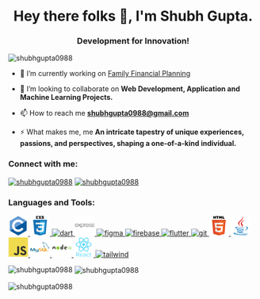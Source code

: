 <h1 align="center">Hey there folks 👋, I'm Shubh Gupta.</h1>
<h3 align="center">Development for Innovation!</h3>

<p align="left"> <img src="https://komarev.com/ghpvc/?username=shubhgupta0988&label=Profile%20views&color=0e75b6&style=flat" alt="shubhgupta0988" /> </p>

- 🔭 I’m currently working on [Family Financial Planning](https://github.com/shubhgupta0988/Family-Financial-PLanning)

- 👯 I’m looking to collaborate on **Web Development, Application and Machine Learning Projects.**

- 📫 How to reach me **shubhgupta0988@gmail.com**

- ⚡ What makes me, me **An intricate tapestry of unique experiences, passions, and perspectives, shaping a one-of-a-kind individual.**

<h3 align="left">Connect with me:</h3>
<p align="left">
<a href="https://linkedin.com/in/shubhgupta0988" target="blank"><img align="center" src="https://raw.githubusercontent.com/shubhgupta0988/github-profile-readme-generator/master/src/images/icons/Social/linked-in-alt.svg" alt="shubhgupta0988" height="30" width="40" /></a>
<a href="https://instagram.com/shubhgupta0988" target="blank"><img align="center" src="https://raw.githubusercontent.com/shubhgupta0988/github-profile-readme-generator/master/src/images/icons/Social/instagram.svg" alt="shubhgupta0988" height="30" width="40" /></a>
</p>

<h3 align="left">Languages and Tools:</h3>
<p align="left"> <a href="https://www.cprogramming.com/" target="_blank" rel="noreferrer"> <img src="https://raw.githubusercontent.com/devicons/devicon/master/icons/c/c-original.svg" alt="c" width="40" height="40"/> </a> <a href="https://www.w3schools.com/css/" target="_blank" rel="noreferrer"> <img src="https://raw.githubusercontent.com/devicons/devicon/master/icons/css3/css3-original-wordmark.svg" alt="css3" width="40" height="40"/> </a> <a href="https://dart.dev" target="_blank" rel="noreferrer"> <img src="https://www.vectorlogo.zone/logos/dartlang/dartlang-icon.svg" alt="dart" width="40" height="40"/> </a> <a href="https://expressjs.com" target="_blank" rel="noreferrer"> <img src="https://raw.githubusercontent.com/devicons/devicon/master/icons/express/express-original-wordmark.svg" alt="express" width="40" height="40"/> </a> <a href="https://www.figma.com/" target="_blank" rel="noreferrer"> <img src="https://www.vectorlogo.zone/logos/figma/figma-icon.svg" alt="figma" width="40" height="40"/> </a> <a href="https://firebase.google.com/" target="_blank" rel="noreferrer"> <img src="https://www.vectorlogo.zone/logos/firebase/firebase-icon.svg" alt="firebase" width="40" height="40"/> </a> <a href="https://flutter.dev" target="_blank" rel="noreferrer"> <img src="https://www.vectorlogo.zone/logos/flutterio/flutterio-icon.svg" alt="flutter" width="40" height="40"/> </a> <a href="https://git-scm.com/" target="_blank" rel="noreferrer"> <img src="https://www.vectorlogo.zone/logos/git-scm/git-scm-icon.svg" alt="git" width="40" height="40"/> </a> <a href="https://www.w3.org/html/" target="_blank" rel="noreferrer"> <img src="https://raw.githubusercontent.com/devicons/devicon/master/icons/html5/html5-original-wordmark.svg" alt="html5" width="40" height="40"/> </a> <a href="https://www.java.com" target="_blank" rel="noreferrer"> <img src="https://raw.githubusercontent.com/devicons/devicon/master/icons/java/java-original.svg" alt="java" width="40" height="40"/> </a> <a href="https://developer.mozilla.org/en-US/docs/Web/JavaScript" target="_blank" rel="noreferrer"> <img src="https://raw.githubusercontent.com/devicons/devicon/master/icons/javascript/javascript-original.svg" alt="javascript" width="40" height="40"/> </a> <a href="https://www.mysql.com/" target="_blank" rel="noreferrer"> <img src="https://raw.githubusercontent.com/devicons/devicon/master/icons/mysql/mysql-original-wordmark.svg" alt="mysql" width="40" height="40"/> </a> <a href="https://nodejs.org" target="_blank" rel="noreferrer"> <img src="https://raw.githubusercontent.com/devicons/devicon/master/icons/nodejs/nodejs-original-wordmark.svg" alt="nodejs" width="40" height="40"/> </a> <a href="https://reactjs.org/" target="_blank" rel="noreferrer"> <img src="https://raw.githubusercontent.com/devicons/devicon/master/icons/react/react-original-wordmark.svg" alt="react" width="40" height="40"/> </a> <a href="https://tailwindcss.com/" target="_blank" rel="noreferrer"> <img src="https://www.vectorlogo.zone/logos/tailwindcss/tailwindcss-icon.svg" alt="tailwind" width="40" height="40"/> </a> </p>

<p><img align="left" src="https://github-readme-stats.vercel.app/api/top-langs?username=shubhgupta0988&show_icons=true&locale=en&layout=compact" alt="shubhgupta0988" /></p>

<p>&nbsp;<img align="center" src="https://github-readme-stats.vercel.app/api?username=shubhgupta0988&show_icons=true&locale=en" alt="shubhgupta0988" /></p>

<p><img align="center" src="https://github-readme-streak-stats.herokuapp.com/?user=shubhgupta0988&" alt="shubhgupta0988" /></p>
